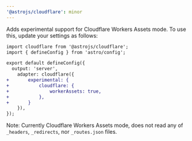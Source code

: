 ```yaml
---
'@astrojs/cloudflare': minor
---
```


Adds experimental support for Cloudflare Workers Assets mode. To use this, update your settings as follows:

```diff
import cloudflare from '@astrojs/cloudflare';
import { defineConfig } from 'astro/config';

export default defineConfig({
  output: 'server',
	adapter: cloudflare({
+		experimental: {
+			cloudflare: {
+				workerAssets: true,
+			},
+		}
	}),
});
```

Note: Currently Cloudflare Workers Assets mode, does not read any of `_headers`, `_redirects`, nor `_routes.json` files.
